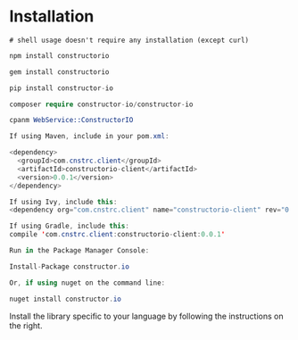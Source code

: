 # Installation

```shell
# shell usage doesn't require any installation (except curl)
```

```javascript
npm install constructorio
```

```ruby
gem install constructorio
```

```python
pip install constructor-io
```

```php
composer require constructor-io/constructor-io
```

```perl
cpanm WebService::ConstructorIO
```

```java
If using Maven, include in your pom.xml:

<dependency>
  <groupId>com.cnstrc.client</groupId>
  <artifactId>constructorio-client</artifactId>
  <version>0.0.1</version>
</dependency>

If using Ivy, include this:
<dependency org="com.cnstrc.client" name="constructorio-client" rev="0.0.1" />

If using Gradle, include this:
compile 'com.cnstrc.client:constructorio-client:0.0.1'
```

```cs
Run in the Package Manager Console:

Install-Package constructor.io

Or, if using nuget on the command line:

nuget install constructor.io
```

Install the library specific to your language by following the instructions on the right.
